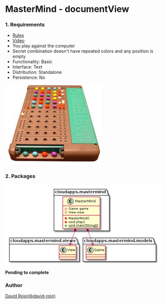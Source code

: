 # MasterMind - documentView 

### 1. Requirements

- [Rules](https://en.wikipedia.org/wiki/Mastermind_(board_game))
- [Video](https://www.youtube.com/watch?v=dMHxyulGrEk)
- You play against the computer
- Secret combination doesn't have repeated colors and any position is empty
- Functionality: Basic
- Interface: Text
- Distribution: Standalone
- Persistence: No

![MASTERMIND GAME](img/mastermind.jpg)

### 2. Packages

![PACKAGES](img/package-cloudapps-mastermind.png)

**Pending to complete**

### Author

[David Rojo(@david-rojo)](https://github.com/david-rojo)

